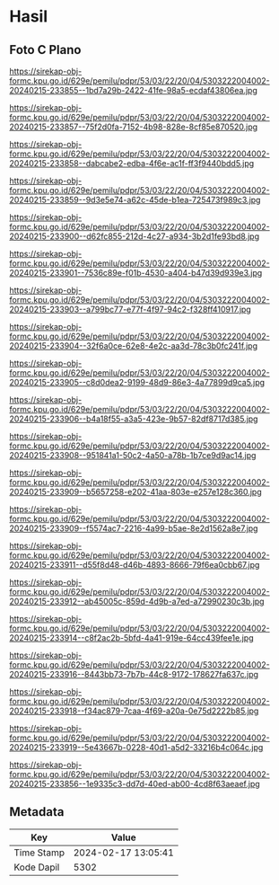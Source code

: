 # Hasil

## Foto C Plano

https://sirekap-obj-formc.kpu.go.id/629e/pemilu/pdpr/53/03/22/20/04/5303222004002-20240215-233855--1bd7a29b-2422-41fe-98a5-ecdaf43806ea.jpg

https://sirekap-obj-formc.kpu.go.id/629e/pemilu/pdpr/53/03/22/20/04/5303222004002-20240215-233857--75f2d0fa-7152-4b98-828e-8cf85e870520.jpg

https://sirekap-obj-formc.kpu.go.id/629e/pemilu/pdpr/53/03/22/20/04/5303222004002-20240215-233858--dabcabe2-edba-4f6e-ac1f-ff3f9440bdd5.jpg

https://sirekap-obj-formc.kpu.go.id/629e/pemilu/pdpr/53/03/22/20/04/5303222004002-20240215-233859--9d3e5e74-a62c-45de-b1ea-725473f989c3.jpg

https://sirekap-obj-formc.kpu.go.id/629e/pemilu/pdpr/53/03/22/20/04/5303222004002-20240215-233900--d62fc855-212d-4c27-a934-3b2d1fe93bd8.jpg

https://sirekap-obj-formc.kpu.go.id/629e/pemilu/pdpr/53/03/22/20/04/5303222004002-20240215-233901--7536c89e-f01b-4530-a404-b47d39d939e3.jpg

https://sirekap-obj-formc.kpu.go.id/629e/pemilu/pdpr/53/03/22/20/04/5303222004002-20240215-233903--a799bc77-e77f-4f97-94c2-f328ff410917.jpg

https://sirekap-obj-formc.kpu.go.id/629e/pemilu/pdpr/53/03/22/20/04/5303222004002-20240215-233904--32f6a0ce-62e8-4e2c-aa3d-78c3b0fc241f.jpg

https://sirekap-obj-formc.kpu.go.id/629e/pemilu/pdpr/53/03/22/20/04/5303222004002-20240215-233905--c8d0dea2-9199-48d9-86e3-4a77899d9ca5.jpg

https://sirekap-obj-formc.kpu.go.id/629e/pemilu/pdpr/53/03/22/20/04/5303222004002-20240215-233906--b4a18f55-a3a5-423e-9b57-82df8717d385.jpg

https://sirekap-obj-formc.kpu.go.id/629e/pemilu/pdpr/53/03/22/20/04/5303222004002-20240215-233908--951841a1-50c2-4a50-a78b-1b7ce9d9ac14.jpg

https://sirekap-obj-formc.kpu.go.id/629e/pemilu/pdpr/53/03/22/20/04/5303222004002-20240215-233909--b5657258-e202-41aa-803e-e257e128c360.jpg

https://sirekap-obj-formc.kpu.go.id/629e/pemilu/pdpr/53/03/22/20/04/5303222004002-20240215-233909--f5574ac7-2216-4a99-b5ae-8e2d1562a8e7.jpg

https://sirekap-obj-formc.kpu.go.id/629e/pemilu/pdpr/53/03/22/20/04/5303222004002-20240215-233911--d55f8d48-d46b-4893-8666-79f6ea0cbb67.jpg

https://sirekap-obj-formc.kpu.go.id/629e/pemilu/pdpr/53/03/22/20/04/5303222004002-20240215-233912--ab45005c-859d-4d9b-a7ed-a72990230c3b.jpg

https://sirekap-obj-formc.kpu.go.id/629e/pemilu/pdpr/53/03/22/20/04/5303222004002-20240215-233914--c8f2ac2b-5bfd-4a41-919e-64cc439fee1e.jpg

https://sirekap-obj-formc.kpu.go.id/629e/pemilu/pdpr/53/03/22/20/04/5303222004002-20240215-233916--8443bb73-7b7b-44c8-9172-178627fa637c.jpg

https://sirekap-obj-formc.kpu.go.id/629e/pemilu/pdpr/53/03/22/20/04/5303222004002-20240215-233918--f34ac879-7caa-4f69-a20a-0e75d2222b85.jpg

https://sirekap-obj-formc.kpu.go.id/629e/pemilu/pdpr/53/03/22/20/04/5303222004002-20240215-233919--5e43667b-0228-40d1-a5d2-33216b4c064c.jpg

https://sirekap-obj-formc.kpu.go.id/629e/pemilu/pdpr/53/03/22/20/04/5303222004002-20240215-233856--1e9335c3-dd7d-40ed-ab00-4cd8f63aeaef.jpg


## Metadata

| Key        | Value               |
| ---------- | ------------------- |
| Time Stamp | 2024-02-17 13:05:41 |
| Kode Dapil | 5302                |



